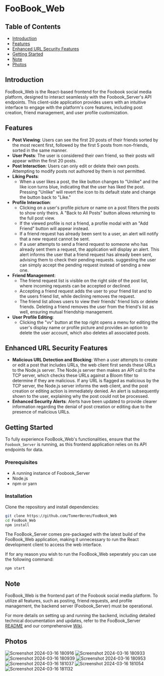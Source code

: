 # FooBook_Web

## Table of Contents
- [Introduction](#introduction)
- [Features](#features)
- [Enhanced URL Security Features](#enhanced-url-security-features)
- [Getting Started](#getting-started)
- [Note](#note)
- [Photos](#photos)
  
## Introduction
FooBook_Web is the React-based frontend for the Foobook social media platform, designed to interact seamlessly with the Foobook_Server's API endpoints. This client-side application provides users with an intuitive interface to engage with the platform's core features, including post creation, friend management, and user profile customization.

## Features

- **Post Viewing**: Users can see the first 20 posts of their friends sorted by the most recent first, followed by the first 5 posts from non-friends, sorted in the same manner.
- **User Posts**: The user is considered their own friend, so their posts will appear within the first 20 posts.
- **Post Interaction**: Users can only edit or delete their own posts. Attempting to modify posts not authored by them is not permitted.
- **Liking Posts**: 
  - When a user likes a post, the like button changes to "Unlike" and the like icon turns blue, indicating that the user has liked the post. Pressing "Unlike" will revert the icon to its default state and change the button back to "Like."
- **Profile Interaction**:
  - Clicking on a user's profile picture or name on a post filters the posts to show only theirs. A "Back to All Posts" button allows returning to the full post view.
  - If the viewed profile is not a friend, a profile modal with an "Add Friend" button will appear instead.
  - If a friend request has already been sent to a user, an alert will notify that a new request cannot be sent.
  - If a user attempts to send a friend request to someone who has already sent them a request, the application will display an alert. This alert informs the user that a friend request has already been sent, advising them to check their pending requests. suggesting the user can simply accept the pending request instead of sending a new one.
- **Friend Management**:
  - The friend request list is visible on the right side of the post list, where incoming requests can be accepted or declined.
  - Accepting a friend request adds the user to your friend list and to the users friend list, while declining removes the request.
  - The friend list allows users to view their friends' friend lists or delete friends. Deleting a friend removes the user from the friend's list as well, ensuring mutual friendship management.
- **User Profile Editing**:
  - Clicking the "vv" button at the top right opens a menu for editing the user's display name or profile picture and provides an option to delete the user account, which also deletes all associated posts.

## Enhanced URL Security Features
- **Malicious URL Detection and Blocking**: When a user attempts to create or edit a post that includes URLs, the web client first sends these URLs to the Node.js server. The Node.js server then makes an API call to the TCP server, which checks these URLs against a Bloom filter to determine if they are malicious. If any URL is flagged as malicious by the TCP server, the Node.js server informs the web client, and the post creation or editing action is immediately denied. An alert is subsequently shown to the user, explaining why the post could not be processed.
- **Enhanced Security Alerts**: Alerts have been updated to provide clearer information regarding the denial of post creation or editing due to the presence of malicious URLs.

## Getting Started

To fully experience FooBook_Web's functionalities, ensure that the `Foobook_Server` is running, as this frontend application relies on its API endpoints for data.

### Prerequisites

- A running instance of Foobook_Server
- Node.js
- npm or yarn

### Installation

Clone the repository and install dependencies:

```bash
git clone https://github.com/TomerBeren/FooBook_Web
cd FooBook_Web
npm install
```

The FooBook_Server comes pre-packaged with the latest build of the FooBook_Web application, making it unnecessary to run the React development client to access the web interface.

If for any reason you wish to run the FooBook_Web seperately you can use the following command:

```bash
npm start
```

## Note

FooBook_Web is the frontend part of the Foobook social media platform. To utilize all features, such as posting, friend requests, and profile management, the backend server (Foobook_Server) must be operational.

For more details on setting up and running the backend, including detailed technical documentation and updates, refer to the FooBook_Server [README](https://github.com/TomerBeren/FooBook_Server) and our comprehensive [Wiki](https://github.com/TomerBeren/FooBook-Server-Public/tree/tcp-server-main/wiki).

## Photos

![Screenshot 2024-03-16 180916](https://github.com/TomerBeren/FooBook_Web/assets/118894673/7598fe1f-1407-4af9-932f-a213a0c6ff0d)
![Screenshot 2024-03-16 180933](https://github.com/TomerBeren/FooBook_Web/assets/118894673/673e050a-9909-43b6-a413-03550439a0b7)
![Screenshot 2024-03-16 180939](https://github.com/TomerBeren/FooBook_Web/assets/118894673/e48ccfca-9cd6-4583-87e7-fd9d5c902fdd)
![Screenshot 2024-03-16 180953](https://github.com/TomerBeren/FooBook_Web/assets/118894673/d94e0f37-5ad3-408c-876e-44fab059de71)
![Screenshot 2024-03-16 181037](https://github.com/TomerBeren/FooBook_Web/assets/118894673/2bc2804b-5592-46db-9465-d9bc3a129f4b)
![Screenshot 2024-03-16 181054](https://github.com/TomerBeren/FooBook_Web/assets/118894673/2aabe906-e86d-4da3-b1cd-6daf871ca5ad)
![Screenshot 2024-03-16 181132](https://github.com/TomerBeren/FooBook_Web/assets/118894673/7b3a13a5-3d91-4e81-b777-30da9183e28d)











